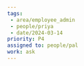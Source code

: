 ```yaml
---
tags:
 - area/employee_admin
 - people/priya
 - date/2024-03-14
priority: P4
assigned to: people/pal
work: ask 
---
```


